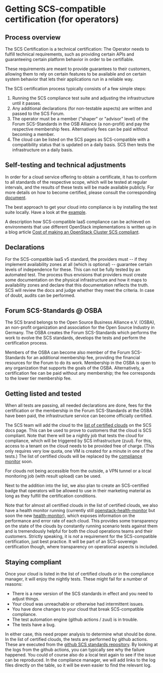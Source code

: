# Getting SCS-compatible certification (for operators)

## Process overview

The SCS Certification is a technical certification:
The Operator needs to fulfill technical requirements, such as providing certain
APIs and guaranteeing certain platform behavior in order to be certifiable.

These requirements are meant to provide guarantees to their customers, allowing
them to rely on certain features to be available and on certain system behavior
that lets their applications run in a reliable way.

The SCS certification process typically consists of a few simple steps:

1. Running the SCS compliance test suite and adjusting the infrastructure until it passes.
2. Any additional declarations (for non-testable aspects) are written and passed to the SCS Forum.
3. The operator must be a member ("shaper" or "advisor" level) of the Forum SCS-Standards in the
   OSB Alliance (a non-profit) and pay the respective membership fees. Alternatively fees can
   be paid without becoming a member.
4. The cloud can be listed on the SCS pages as SCS-compatible with a compatibility status that is
   updated on a daily basis. SCS then tests the infrastructure on a daily basis.

## Self-testing and technical adjustments

In order for a cloud service offering to obtain a certificate, it has to
conform to all standards of the respective scope, which will be tested at
regular intervals, and the results of these tests will be made available
publicly. For more details on how to become certified, please consult the
corresponding [document](/standards/scs-0004-v1-achieving-certification).

The best approach to get your cloud into compliance is by installing the
test suite locally. Have a look at the [example](/standards/test-and-adapt-example).

A description how SCS-compatible IaaS compliance can be achieved on environments that use different
OpenStack implementations is written up in a blog article
[Cost of making an OpenStack Cluster SCS compliant](https://scs.community/de/2024/05/13/cost-of-making-an-openstack-cluster-scs-compliant/).

## Declarations

For the SCS-compatible IaaS v5 standard, the providers must -- if they implement availability zones
at all (which is optional) -- guarantee certain levels of independence for these. This can not
be fully tested by an automated test. The process thus envisions that providers must create some
documentation on the physical infrastructure and how it maps to availability zones and declare that
this documentation reflects the truth. SCS will review the docs and judge whether they meet the
criteria. In case of doubt, audits can be performed.

## Forum SCS-Standards @ OSBA

The SCS brand belongs to the Open Source Business Alliance e.V. (OSBA), an non-profit organization and
association for the Open Source Industry in Germany. The OSBA creates the Forum SCS-Standards
which performs the work to evolve the SCS standards, develops the tests and perform the certification
process.

Members of the OSBA can become also member of the Forum SCS-Standards for an additional membership
fee, providing the financial resources for the Forum to do its work. Membership in the OSBA is
open to any organization that supports the goals of the OSBA.
Alternatively, a certification fee can be paid without any membership; the fee corresponds to the
lower tier membership fee.

## Getting listed and tested

When all tests are passing, all needed declarations are done, fees for the certification or the
membership in the Forum SCS-Standards at the OSBA have been paid, the infrastructure service
can become officially certified.

The SCS team will add the cloud to the [list of certified clouds](https://docs.scs.community/standards/certification/overview)
on the SCS docs page. This can be used to prove to customers that the cloud is SCS compliant.
Note that there will be a nightly job that tests the cloud for compliance, which will be
triggered by SCS infrastructure (zuul). For this, access to a tenant on the cloud needs
to be provided free of charge. (This only requires very low quota, one VM is created for a minute
in one of the tests.)
The list of certified clouds will be replaced by the
[compliance monitor](https://compliance.sovereignit.cloud/page/table) soon.

For clouds not being accessible from the outside, a VPN tunnel or a local monitoring
job (with result upload) can be used.

Next to the addition into the list, we also plan to create an SCS-certified badge that
operators will be allowed to use in their marketing material as long as they fulfill the
certification conditions.

Note that for almost all certified clouds in the list of certified clouds, we also
have a health monitor running (currently still
[openstack-health-monitor](https://docs.scs.community/docs/operating-scs/guides/openstack-health-monitor/Debian12-Install)
but soon the new [health-monitor](https://scs.community/de/tech/2024/09/06/vp12-scs-health-monitor-tech-preview/)),
which exposes information on the performance and error rate of each cloud.
This provides some transparency on the state of the clouds by constantly running
scenario tests against them and is tremendously helpful for both the cloud operations
teams and their customers. Strictly speaking, it is *not* a requirement for the
SCS-compatible certification, just best practice. It will be part of an
SCS-sovereign certification though, where transparency on operational aspects
is included.

## Staying compliant

Once your cloud is listed in the list of certified clouds or in the compliance manager, it
will enjoy the nightly tests. These might fail for a number of reasons:

* There is a new version of the SCS standards in effect and you need to adjust things.
* Your cloud was unreachable or otherwise had intermittent issues.
* You have done changes to your cloud that break SCS-compatible compliance.
* The test automation engine (github actions / zuul) is in trouble.
* The tests have a bug.

In either case, this need proper analysis to determine what should be done.
In the list of certified clouds, the tests are performed by github actions.
These are executed from the
[github SCS standards repository](https://github.com/SovereignCloudStack/standards).
By looking at the logs from the github actions, you can typically see why the failure
happened. You could of course also do a local test again to see if the issue can
be reproduced.
In the compliance manager, we will add links to the log files directly on the table,
so it will be even easier to find the relevant log.
